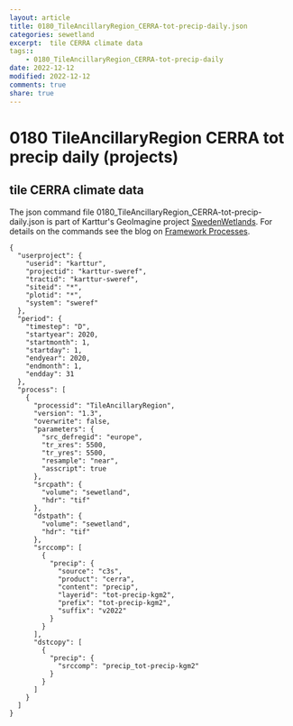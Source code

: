 ```yaml
---
layout: article
title: 0180_TileAncillaryRegion_CERRA-tot-precip-daily.json
categories: sewetland
excerpt:  tile CERRA climate data 
tags:: 
    - 0180_TileAncillaryRegion_CERRA-tot-precip-daily
date: 2022-12-12
modified: 2022-12-12
comments: true
share: true
---
```


# 0180 TileAncillaryRegion CERRA tot precip daily (projects)

##  tile CERRA climate data 

The json command file <span class='file'>0180_TileAncillaryRegion_CERRA-tot-precip-daily.json</span> is part of Karttur's GeoImagine project [<span class='project'>SwedenWetlands</span>](https://karttur.github.io/geoimagine03-proj-wetland-se/index.html). For details on the commands see the blog on [Framework Processes](https://karttur.github.io/geoimagine03-docs-procpack/).

```
{
  "userproject": {
    "userid": "karttur",
    "projectid": "karttur-sweref",
    "tractid": "karttur-sweref",
    "siteid": "*",
    "plotid": "*",
    "system": "sweref"
  },
  "period": {
    "timestep": "D",
    "startyear": 2020,
    "startmonth": 1,
    "startday": 1,
    "endyear": 2020,
    "endmonth": 1,
    "endday": 31
  },
  "process": [
    {
      "processid": "TileAncillaryRegion",
      "version": "1.3",
      "overwrite": false,
      "parameters": {
        "src_defregid": "europe",
        "tr_xres": 5500,
        "tr_yres": 5500,
        "resample": "near",
        "asscript": true
      },
      "srcpath": {
        "volume": "sewetland",
        "hdr": "tif"
      },
      "dstpath": {
        "volume": "sewetland",
        "hdr": "tif"
      },
      "srccomp": [
        {
          "precip": {
            "source": "c3s",
            "product": "cerra",
            "content": "precip",
            "layerid": "tot-precip-kgm2",
            "prefix": "tot-precip-kgm2",
            "suffix": "v2022"
          }
        }
      ],
      "dstcopy": [
        {
          "precip": {
            "srccomp": "precip_tot-precip-kgm2"
          }
        }
      ]
    }
  ]
}
```
